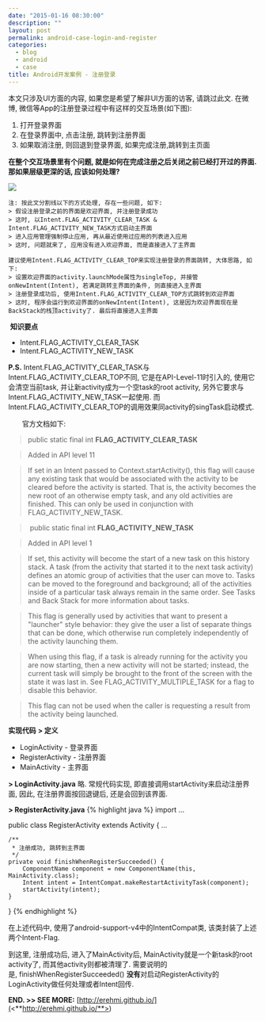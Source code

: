 ```yaml
---
date: "2015-01-16 08:30:00"
description: ""
layout: post
permalink: android-case-login-and-register
categories:
  - blog
  - android
  - case
title: Android开发案例 - 注册登录
---
```


本文只涉及UI方面的内容, 如果您是希望了解非UI方面的访客, 请跳过此文. 在微博,
微信等App的注册登录过程中有这样的交互场景(如下图):
1.  打开登录界面
2.  在登录界面中, 点击注册, 跳转到注册界面
3.  如果取消注册, 则回退到登录界面, 如果完成注册,跳转到主页面

**在整个交互场景里有个问题, 就是如何在完成注册之后关闭之前已经打开过的界面.
那如果层级更深的话, 应该如何处理?**

![](<http://erehmi.github.io/assets/image/weibo-login-and-register.png>)

~~~~~~~~~~~~~~~~~~~~~~~~~~~~~~~~~~~~~~~~~~~~~~~~~~~~~~~~~~~~~~~~~~~~~~~~~~~~~~~~
注: 按此文分割线以下的方式处理, 存在一些问题, 如下:
> 假设注册登录之前的界面是欢迎界面, 并注册登录成功
> 这时, 以Intent.FLAG_ACTIVITY_CLEAR_TASK & Intent.FLAG_ACTIVITY_NEW_TASK方式启动主界面
> 进入应用管理强制停止应用, 再从最近使用过应用的列表进入应用
> 这时, 问题就来了, 应用没有进入欢迎界面, 而是直接进入了主界面

建议使用Intent.FLAG_ACTIVITY_CLEAR_TOP来实现注册登录的界面跳转, 大体思路, 如下:
> 设置欢迎界面的activity.launchMode属性为singleTop, 并接管onNewIntent(Intent), 若满足跳转主界面的条件, 则直接进入主界面
> 注册登录成功后, 使用Intent.FLAG_ACTIVITY_CLEAR_TOP方式跳转到欢迎界面
> 这时, 程序会运行到欢迎界面的onNewIntent(Intent), 这是因为欢迎界面现在是BackStack的栈顶activity了. 最后将直接进入主界面
~~~~~~~~~~~~~~~~~~~~~~~~~~~~~~~~~~~~~~~~~~~~~~~~~~~~~~~~~~~~~~~~~~~~~~~~~~~~~~~~


 **知识要点**
-   Intent.FLAG\_ACTIVITY\_CLEAR\_TASK
-   Intent.FLAG\_ACTIVITY\_NEW\_TASK

**P.S.** Intent.FLAG\_ACTIVITY\_CLEAR\_TASK与
Intent.FLAG\_ACTIVITY\_CLEAR\_TOP不同, 它是在API-Level-11时引入的,
使用它会清空当前task, 并让新activity成为一个空task的root activity,
另外它要求与Intent.FLAG\_ACTIVITY\_NEW\_TASK一起使用.
而Intent.FLAG\_ACTIVITY\_CLEAR\_TOP的调用效果同activity的singTask启动模式.

　　官方文档如下:

>   public static final int **FLAG\_ACTIVITY\_CLEAR\_TASK**

>   Added in API level 11

>   If set in an Intent passed to Context.startActivity(), this flag will cause
>   any existing task that would be associated with the activity to be cleared
>   before the activity is started. That is, the activity becomes the new root
>   of an otherwise empty task, and any old activities are finished. This can
>   only be used in conjunction with FLAG\_ACTIVITY\_NEW\_TASK.

>    public static final int **FLAG\_ACTIVITY\_NEW\_TASK**

>   Added in API level 1

>   If set, this activity will become the start of a new task on this history
>   stack. A task (from the activity that started it to the next task activity)
>   defines an atomic group of activities that the user can move to. Tasks can
>   be moved to the foreground and background; all of the activities inside of a
>   particular task always remain in the same order. See Tasks and Back Stack
>   for more information about tasks.

>   This flag is generally used by activities that want to present a "launcher"
>   style behavior: they give the user a list of separate things that can be
>   done, which otherwise run completely independently of the activity launching
>   them.

>   When using this flag, if a task is already running for the activity you are
>   now starting, then a new activity will not be started; instead, the current
>   task will simply be brought to the front of the screen with the state it was
>   last in. See FLAG\_ACTIVITY\_MULTIPLE\_TASK for a flag to disable this
>   behavior.

>   This flag can not be used when the caller is requesting a result from the
>   activity being launched.

**实现代码**
**\> 定义**
-   LoginActivity - 登录界面
-   RegisterActivity - 注册界面
-   MainActivity - 主界面

**\> LoginActivity.java**
略. 常规代码实现, 即直接调用startActivity来启动注册界面, 因此,
在注册界面按回退键后, 还是会回到该界面.

**\> RegisterActivity.java**
{% highlight java %}
import ...

public class RegisterActivity extends Activity {
    ...

    /**
     * 注册成功, 跳转到主界面
     */
    private void finishWhenRegisterSucceeded() {
        ComponentName component = new ComponentName(this, MainActivity.class);
        Intent intent = IntentCompat.makeRestartActivityTask(component);
        startActivity(intent);
    }
}
{% endhighlight %} 

在上述代码中, 使用了android-support-v4中的IntentCompat类,
该类封装了上述两个Intent-Flag.

到这里, 注册成功后, 进入了MainActivity后, MainActivity就是一个新task的root
activity了, 而其他activity则都被清理了.
需要说明的是, finishWhenRegisterSucceeded() **没有**对启动RegisterActivity的LoginActivity做任何处理或者Intent回传.


**END. \>\> SEE MORE:**
[http://erehmi.github.io/](<**http://erehmi.github.io/**>)
